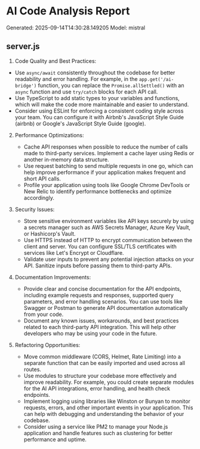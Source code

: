 # AI Code Analysis Report
Generated: 2025-09-14T14:30:28.149205
Model: mistral

## server.js
 1. Code Quality and Best Practices:
   - Use `async/await` consistently throughout the codebase for better readability and error handling. For example, in the `app.get('/ai-bridge')` function, you can replace the `Promise.allSettled()` with an `async` function and use `try/catch` blocks for each API call.
   - Use TypeScript to add static types to your variables and functions, which will make the code more maintainable and easier to understand.
   - Consider using ESLint for enforcing a consistent coding style across your team. You can configure it with Airbnb's JavaScript Style Guide (airbnb) or Google's JavaScript Style Guide (google).

2. Performance Optimizations:
   - Cache API responses when possible to reduce the number of calls made to third-party services. Implement a cache layer using Redis or another in-memory data structure.
   - Use request batching to send multiple requests in one go, which can help improve performance if your application makes frequent and short API calls.
   - Profile your application using tools like Google Chrome DevTools or New Relic to identify performance bottlenecks and optimize accordingly.

3. Security Issues:
   - Store sensitive environment variables like API keys securely by using a secrets manager such as AWS Secrets Manager, Azure Key Vault, or Hashicorp's Vault.
   - Use HTTPS instead of HTTP to encrypt communication between the client and server. You can configure SSL/TLS certificates with services like Let's Encrypt or Cloudflare.
   - Validate user inputs to prevent any potential injection attacks on your API. Sanitize inputs before passing them to third-party APIs.

4. Documentation Improvements:
   - Provide clear and concise documentation for the API endpoints, including example requests and responses, supported query parameters, and error handling scenarios. You can use tools like Swagger or Postman to generate API documentation automatically from your code.
   - Document any known issues, workarounds, and best practices related to each third-party API integration. This will help other developers who may be using your code in the future.

5. Refactoring Opportunities:
   - Move common middleware (CORS, Helmet, Rate Limiting) into a separate function that can be easily imported and used across all routes.
   - Use modules to structure your codebase more effectively and improve readability. For example, you could create separate modules for the AI API integrations, error handling, and health check endpoints.
   - Implement logging using libraries like Winston or Bunyan to monitor requests, errors, and other important events in your application. This can help with debugging and understanding the behavior of your codebase.
   - Consider using a service like PM2 to manage your Node.js application and handle features such as clustering for better performance and uptime.

